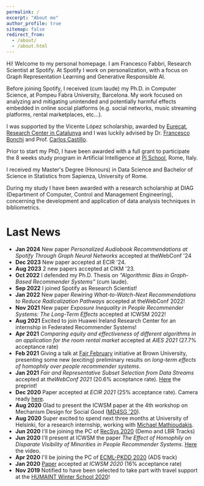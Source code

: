 ```yaml
---
permalink: /
excerpt: "About me"
author_profile: true
sitemap: false
redirect_from: 
  - /about/
  - /about.html
---
```


Hi! Welcome to my personal homepage. I am Francesco Fabbri, Research Scientist at Spotify. At Spotify I work on personalization, with a focus on Graph Representation Learning and Generative Responsible AI.

Before joining Spotify, I received (cum laude) my Ph.D. in Computer Science, at Pompeu Fabra University, Barcelona. My work focused on analyzing and mitigating unintended and potentially harmful effects embedded in online social platforms (e.g. social networks, music streaming platforms, rental marketplaces, etc...). 

I was supported by the Vicente López scholarship, awarded by [Eurecat, Research Center in Catalunya](https://eurecat.org/) and I was luckily advised by Dr. [Francesco Bonchi](http://www.francescobonchi.com) and Prof. [Carlos Castillo](https://chato.cl).

Prior to start my PhD, I have been awarded with a full grant to participate the 8 weeks study program in Artificial Intelligence at [Pi School](https://picampus-school.com/programme/school-of-ai/), Rome, Italy.

I received my Master's Degree (Honours) in Data Science and Bachelor of Science in Statistics from Sapienza, University of Rome. 

During my study I have been awarded with a research scholarship at DIAG (Department of Computer, Control and Management Engineering), concerning the development and application of data analysis techniques in bibliometrics.



Last News
======

* **Jan 2024** New paper *Personalized Audiobook Recommendations at Spotify Through Graph Neural Networks* accepted at theWebConf '24
* **Dec 2023** New paper accepted at ECIR '24.
* **Aug 2023** 2 new papers accepted at CIKM '23. 
* **Oct 2022** I defended my Ph.D. Thesis on *"Algorithmic Bias in Graph-Based Recommender Systems"* (cum laude).
* **Sep 2022** I joined Spotify as Research Scientist!
* **Jan 2022** New paper *Rewiring What-to-Watch-Next Recommendations to Reduce Radicalization Pathways* accepted at theWebConf 2022!
* **Nov 2021** New paper *Exposure Inequality in People Recommender Systems: The Long-Term Effects* accepted at ICWSM 2022!
* **Aug 2021** Excited to join Huawei Ireland Research Center for an internship in Federated Recommender Systems!
* **Apr 2021** *Comparing equity and effectiveness of different algorithms in an application for the room rental market* accepted at *AIES 2021* (27.7% acceptance rate)
* **Feb 2021** Giving a talk at [Fair February](https://events.brown.edu/dsi/view/event/event_id/199275) initiative at Brown University, presenting some new (exciting) preliminary results on *long-term effects of homophily over people recommender systems*.
* **Jan 2021** *Fair and Representative Subset Selection from Data Streams* accepted at *theWebConf 2021* (20.6% acceptance rate). [Here](https://tuhat.helsinki.fi/ws/portalfiles/portal/160658430/main.pdf) the preprint!
* **Dec 2020** Paper accepted at *ECIR 2021* (25% acceptance rate). Camera ready [here](https://frafabbri.github.io/files/ecir2021.pdf).
* **Aug 2020** Glad to present the ICWSM paper at the 4th workshop on Mechanism Design for Social Good ([MD4SG '20](http://md4sg.com/workshop/MD4SG20/index.html)).  
* **Aug 2020** Super excited to spend next three months at University of Helsinki, for a research internship, working with [Michael Mathioudakis](https://michalis.co/).
* **Jun 2020** I'll be joining the PC of [RecSys 2020](https://recsys.acm.org/recsys20/) (Demo and LBR Tracks)
* **Jun 2020** I'll present at ICWSM the paper *The Effect of Homophily on Disparate Visibility of Minorities in People Recommender Systems*. [Here](https://www.youtube.com/watch?v=fcg1mZJUnzc) the video.
* **Apr 2020** I'll be joining the PC of [ECML-PKDD 2020](https://ecmlpkdd2020.net/) (ADS track)
* **Jan 2020** [Paper](https://frafabbri.github.io/files/icwsm20FabbriF.pdf) accepted at *ICWSM 2020* (16% acceptance rate)
* **Nov 2019** Notified to have been selected to take part with travel support at the [HUMAINT Winter School 2020](https://ec.europa.eu/jrc/communities/en/community/humaint/event/2nd-humaint-winter-school-fairness-accountability-and-transparency)!

